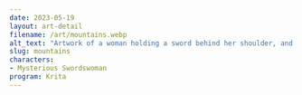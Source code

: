 ```yaml
---
date: 2023-05-19
layout: art-detail
filename: /art/mountains.webp
alt_text: "Artwork of a woman holding a sword behind her shoulder, and draped in a dress-like outfit. She has dark hair, and gold earrings. The background is filled with mountainous terrain, clouds, and old bricks."
slug: mountains
characters:
- Mysterious Swordswoman
program: Krita
---
```


